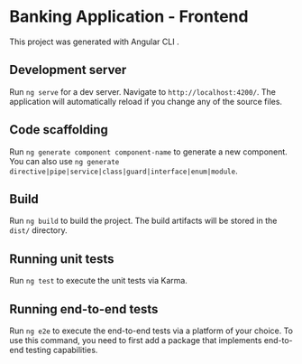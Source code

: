 
# Banking Application - Frontend

This project was generated with Angular CLI .








## Development server

Run `ng serve` for a dev server. Navigate to `http://localhost:4200/`. The application will automatically reload if you change any of the source files.
## Code scaffolding
 
 Run `ng generate component component-name` to generate a new component. You can also use `ng generate directive|pipe|service|class|guard|interface|enum|module`.

## Build
   
  Run `ng build` to build the project. The build artifacts will be stored in the `dist/` directory. 

## Running unit tests

Run `ng test` to execute the unit tests via Karma.

## Running end-to-end tests

Run `ng e2e` to execute the end-to-end tests via a platform of your choice. To use this command, you need to first add a package that implements end-to-end testing capabilities.

   

  
